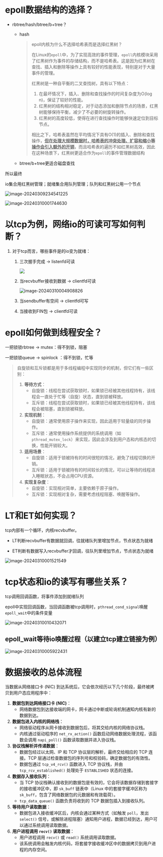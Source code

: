 # epoll数据结构的选择？

- rbtree/hash/btree/b+tree？ 
  - hash
  
    > epoll内核为什么不选择哈希表而是选择红黑树？
    >
    > 
    >
    > 在Linux的`epoll`中，为了实现高效的事件管理，`epoll`内核模块采用了红黑树作为事件的存储结构，而不是哈希表。这是因为红黑树在查找、插入和删除等操作上具有较好的性能表现，特别是对于大量事件的管理。
    >
    > 红黑树是一种自平衡的二叉查找树，具有以下特点：
    >
    > 1. 在最坏情况下，插入、删除和查找操作的时间复杂度为O(log n)，保证了较好的性能。
    > 2. 红黑树的结构相对稳定，对于动态添加和删除节点的场景，红黑树能够保持平衡，减少了不必要的树旋转操作。
    > 3. 红黑树的高度较低，使得在进行查找操作时能够快速定位到目标节点。
    >
    > 相比之下，哈希表虽然在平均情况下具有O(1)的插入、删除和查找操作，**<u>但在处理大规模数据时，哈希表的冲突处理、扩容和缩小等操作会引入额外的开销</u>**，而且哈希表的遍历不如红黑树高效，因此在这种场景下，红黑树更适合作为`epoll`的事件管理数据结构
  
  - btree/b+tree更适合磁盘查找 

所以最终

io集合用红黑树管理；就绪集合用队列管理；队列和红黑树公用一个节点 

![image-20240309234541225](https://typora-dusong.oss-cn-chengdu.aliyuncs.com/image-20240309234541225.png)

![image-20240310001744630](https://typora-dusong.oss-cn-chengdu.aliyuncs.com/image-20240310001744630.png)

# 以tcp为例，网络io的可读可写如何判断？

1. 对于tcp而言，哪些事件是的io变为就绪：

   1. 三次握手完成  ->  listenfd可读

      ![](https://typora-dusong.oss-cn-chengdu.aliyuncs.com/image-20240310004626378.png)

   2. 当recvbuffer接收到数据  ->  clientfd可读 

      ![image-20240310004908826](https://typora-dusong.oss-cn-chengdu.aliyuncs.com/image-20240310004908826.png)

   3. 当sendbuffer有空间  ->  clientfd可写

   4. 当接收到FIN包  ->  clientfd可读

# epoll如何做到线程安全？

一把锁锁rbtree -> mutex：得不到锁，阻塞

一把锁锁queue  -> spinlock  ：得不到锁，忙等

> 自旋锁和互斥锁都是用于多线程编程中实现同步的机制，但它们有一些区别：
>
> 1. **等待方式**：
>    - 自旋锁：线程在尝试获取锁时，如果锁已经被其他线程持有，该线程会一直处于忙等（自旋）状态，直到锁被释放。
>    - 互斥锁：线程在尝试获取锁时，如果锁已经被其他线程持有，该线程会被阻塞，直到锁被释放。
> 2. **实现机制**：
>    - 自旋锁：通常使用原子操作来实现，因此适用于轻量级的同步操作。
>    - 互斥锁：通常使用操作系统提供的系统调用（如`pthread_mutex_lock`）来实现，因此会涉及到用户态和内核态的切换，性能开销较大。
> 3. **适用场景**：
>    - 自旋锁：适用于锁被持有的时间很短的情况，避免了线程切换的开销。
>    - 互斥锁：适用于锁被持有的时间较长的情况，可以让等待的线程进入睡眠状态，不会占用CPU资源。
> 4. **实现复杂度**：
>    - 自旋锁：实现相对简单，主要依赖于原子操作。
>    - 互斥锁：实现相对复杂，需要考虑线程阻塞、唤醒等操作。

# LT和ET如何实现？

tcp内部有一个循环，内核recvbuffer。

- LT判断recvbuffer有数据就回调，往就绪队列里增加节点，节点状态为就绪



- ET判断有数据写入recvbuffer才回调，往队列里增加节点，节点状态为就绪

![image-20240310001521549](https://typora-dusong.oss-cn-chengdu.aliyuncs.com/image-20240310001521549.png)

# tcp状态和io的读写有哪些关系？

tcp调用回调函数，将事件添加到就绪队列

epoll中实现回调函数，当回调函数被tcp调用时，`pthread_cond_signal`唤醒`epoll_wait`中的条件变量

![image-20240310010432071](https://typora-dusong.oss-cn-chengdu.aliyuncs.com/image-20240310010432071.png)

## epoll_wait等待io唤醒过程（以建立tcp建立链接为例）

![image-20240310005922431](https://typora-dusong.oss-cn-chengdu.aliyuncs.com/image-20240310005922431.png)

# 数据接收的总体流程

当数据从网络接口卡 (NIC) 到达系统后，它会依次经历以下几个阶段，最终被拷贝到用户态应用程序中：

1. **数据包到达网络接口卡 (NIC)**：
   - 网络数据包到达接收端的网卡，网卡通过中断或轮询机制通知内核有新的数据到达。
2. **数据包进入内核的网络栈**：
   - 网络驱动程序从网卡接收到数据包后，将其交给内核的网络协议栈。
   - 内核通过驱动程序的 `net_rx_action()` 函数启动网络数据处理流程，该函数会调用 `napi_poll()` 函数读取数据并进入协议栈。
3. **协议栈解析并传递数据**：
   - 数据包经过以太网、IP 和 TCP 协议层的解析，最终交给相应的 TCP 连接。TCP 层通过检查数据包的序列号和校验码，确定数据包的有效性。
   - 数据包通过 `tcp_v4_rcv()` 函数进入 TCP 协议栈，并由 `tcp_rcv_established()` 处理处于 `ESTABLISHED` 状态的连接。
4. **数据存入接收队列**：
   - 当 TCP 协议栈确认接收到的数据包是有效的，它会将该数据存储到套接字的接收缓冲区中，即 `sk_buff` 链表中（Linux 中的套接字缓冲区称为 `sk_buff`，包含了网络数据包的元数据和有效载荷）。
   - `tcp_data_queue()` 函数负责将收到的 TCP 数据包插入到接收队列。
5. **等待用户读取数据**：
   - 数据包进入接收缓冲区后，内核会通过某种方式（如触发 `poll`，发出 `select()` 信号，或解除进程阻塞）通知用户进程，数据已经到达，用户可以通过系统调用读取数据。
6. **用户进程调用 `recv()` 读取数据**：
   - 用户进程调用 `recv()` 或 `read()` 系统调用读取数据。
   - 该系统调用会触发内核代码，将套接字接收缓冲区中的数据拷贝到用户进程的内存空间。
